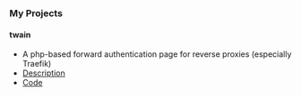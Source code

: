 
### [](#header-1)My Projects

#### twain
* A php-based forward authentication page for reverse proxies (especially Traefik)
* [Description](/twain)
* [Code](https://github.com/hjbotha/twain)


